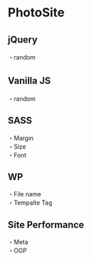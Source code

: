# PhotoSite  

## jQuery　　　　
・random

## Vanilla JS　　
・random

## SASS  
・Margin  
・Size  
・Font  

## WP  
・File name  
・Tempalte Tag  


## Site Performance
・Meta  
・OGP
